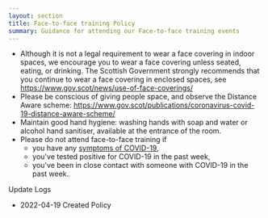 ```yaml
---
layout: section
title: Face-to-face training Policy
summary: Guidance for attending our Face-to-face training events
---
```


- Although it is not a legal requirement to wear a face covering in indoor spaces, we encourage you to wear a face covering unless seated, eating, or drinking. The Scottish Government strongly recommends that you continue to wear a face covering in enclosed spaces, see <https://www.gov.scot/news/use-of-face-coverings/>
- Please be conscious of giving people space, and observe the Distance Aware scheme: <https://www.gov.scot/publications/coronavirus-covid-19-distance-aware-scheme/>
- Maintain good hand hygiene: washing hands with soap and water or alcohol hand sanitiser, available at the entrance of the room.
- Please do not attend face-to-face training if
    - you have any [symptoms of COVID-19](https://www.nhs.uk/conditions/coronavirus-covid-19/symptoms/main-symptoms/),
    - you've tested positive for COVID-19 in the past week,
    - you've been in close contact with someone with COVID-19 in the past week.


Update Logs
* 2022-04-19 Created Policy
